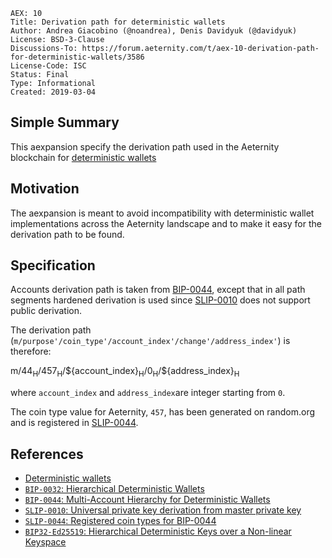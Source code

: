 ```
AEX: 10
Title: Derivation path for deterministic wallets
Author: Andrea Giacobino (@noandrea), Denis Davidyuk (@davidyuk)
License: BSD-3-Clause
Discussions-To: https://forum.aeternity.com/t/aex-10-derivation-path-for-deterministic-wallets/3586
License-Code: ISC
Status: Final
Type: Informational
Created: 2019-03-04
```

## Simple Summary

This aexpansion specify the derivation path used in the Aeternity blockchain for [deterministic wallets](https://en.bitcoin.it/wiki/Deterministic_wallet)

## Motivation

The aexpansion is meant to avoid incompatibility with deterministic wallet implementations across the Aeternity landscape and to make it easy for the derivation path to be found.

## Specification

Accounts derivation path is taken from [BIP-0044](https://github.com/bitcoin/bips/blob/master/bip-0044.mediawiki), except that in all path segments hardened derivation is used since [SLIP-0010](https://github.com/satoshilabs/slips/blob/master/slip-0010.md) does not support public derivation.

The derivation path (`m/purpose'/coin_type'/account_index'/change'/address_index'`) is therefore:

m/44<sub>H</sub>/457<sub>H</sub>/\${account_index}<sub>H</sub>/0<sub>H</sub>/\${address_index}<sub>H</sub>

where `account_index` and `address_index`are integer starting from `0`.

The coin type value for Aeternity, `457`, has been generated on random.org and is registered in [SLIP-0044](https://github.com/satoshilabs/slips/blob/master/slip-0044.md).

## References

- [Deterministic wallets](https://en.bitcoin.it/wiki/Deterministic_wallet)
- [`BIP-0032`: Hierarchical Deterministic Wallets](https://github.com/bitcoin/bips/blob/master/bip-0032.mediawiki)
- [`BIP-0044`: Multi-Account Hierarchy for Deterministic Wallets](https://github.com/bitcoin/bips/blob/master/bip-0044.mediawiki)
- [`SLIP-0010`: Universal private key derivation from master private key](https://github.com/satoshilabs/slips/blob/master/slip-0010.md)
- [`SLIP-0044`: Registered coin types for BIP-0044](https://github.com/satoshilabs/slips/blob/master/slip-0044.md)
- [`BIP32-Ed25519`: Hierarchical Deterministic Keys over a Non-linear Keyspace](https://ieeexplore.ieee.org/document/7966967?reload=true)
